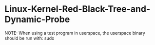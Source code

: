 # Linux-Kernel-Red-Black-Tree-and-Dynamic-Probe






NOTE: When using a test program in userspace, the userspace binary should be run with: sudo <bin>
